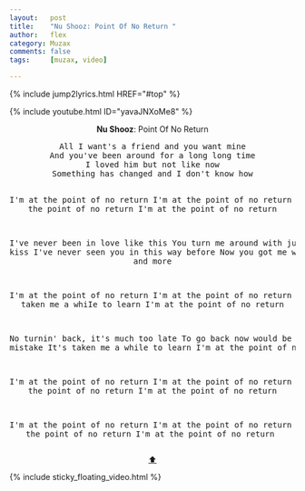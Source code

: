 ```yaml
---
layout:   post
title:    "Nu Shooz: Point Of No Return "
author:   flex
category: Muzax
comments: false
tags:     [muzax, video]

---
```


{% include jump2lyrics.html HREF="#top" %}

{% include youtube.html ID="yavaJNXoMe8" %}

<!-- break -->

<a id="top"></a>
<div id="lyrics"><div class="lyricsheader" style=""><p><center><b>Nu Shooz</b>: Point Of No Return</center></p></div>
<center><pre>
All I want's a friend and you want mine
And you've been around for a long long time
I loved him but not like now
Something has changed and I don't know how

I'm at the point of no return
I'm at the point of no return
I'm at the point of no return
I'm at the point of no return

I've never been in love like this
You turn me around with just one kiss
I've never seen you in this way before
Now you got me wantin' more and more

I'm at the point of no return
I'm at the point of no return
It's taken me a whiIe to learn
I'm at the point of no return

No turnin' back, it's much too late
To go back now would be a big mistake
It's taken me a while to learn
I'm at the point of no return

I'm at the point of no return
I'm at the point of no return
I'm at the point of no return
I'm at the point of no return

I'm at the point of no return
I'm at the point of no return
I'm at the point of no return
I'm at the point of no return
</pre>
<a href="#top">⬆</a></center></div>

<div class="sticky_floating_video"></div>
{% include sticky_floating_video.html %}